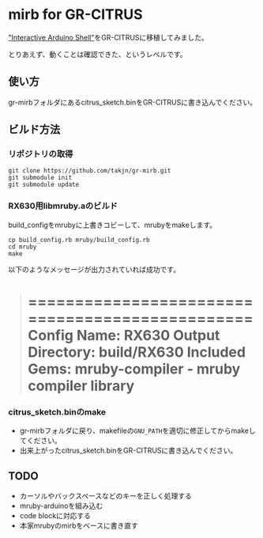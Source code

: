 # mirb for GR-CITRUS
["Interactive Arduino Shell"](https://github.com/bovi/ias/)をGR-CITRUSに移植してみました。

とりあえず、動くことは確認できた、というレベルです。

## 使い方
gr-mirbフォルダにあるcitrus_sketch.binをGR-CITRUSに書き込んでください。

## ビルド方法
### リポジトリの取得
```
git clone https://github.com/takjn/gr-mirb.git
git submodule init
git submodule update
```

### RX630用libmruby.aのビルド
build_configをmrubyに上書きコピーして、mrubyをmakeします。

```
cp build_config.rb mruby/build_config.rb
cd mruby
make
```

以下のようなメッセージが出力されていれば成功です。

> ================================================
>       Config Name: RX630
>  Output Directory: build/RX630
>     Included Gems:
>              mruby-compiler - mruby compiler library
> ================================================

### citrus_sketch.binのmake
- gr-mirbフォルダに戻り、makefileの``GNU_PATH``を適切に修正してからmakeしてください。
- 出来上がったcitrus_sketch.binをGR-CITRUSに書き込んでください。

## TODO
- カーソルやバックスペースなどのキーを正しく処理する
- mruby-arduinoを組み込む
- code blockに対応する
- 本家mrubyのmirbをベースに書き直す

